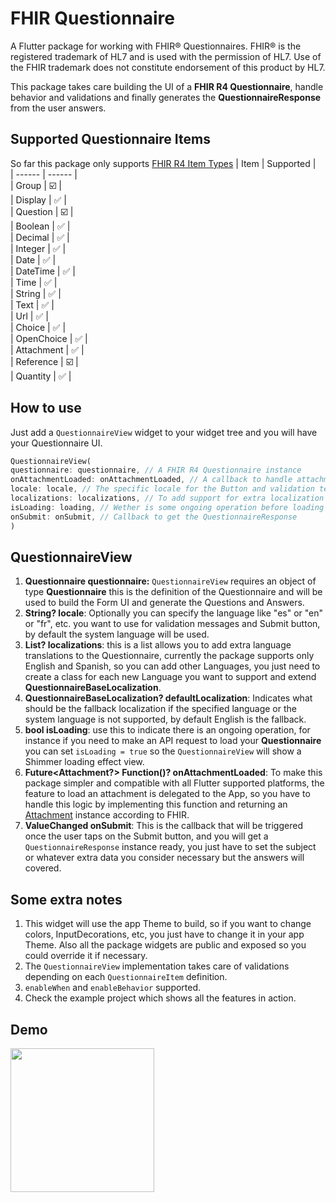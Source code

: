 
# FHIR Questionnaire

A Flutter package for working with FHIR® Questionnaires. FHIR® is the registered trademark of HL7 and is used with the permission of HL7. Use of the FHIR trademark does not constitute endorsement of this product by HL7.

This package takes care building the UI of a **FHIR R4 Questionnaire**, handle behavior and validations and finally generates the **QuestionnaireResponse** from the user answers.

## Supported Questionnaire Items
So far this package only supports [FHIR R4 Item Types](https://hl7.org/fhir/R4/valueset-item-type.html)
| Item | Supported |  
| ------ | ------ |  
| Group | :ballot_box_with_check: |  
| Display | :white_check_mark: |  
| Question | :ballot_box_with_check: |  
| Boolean | :white_check_mark: |  
| Decimal | :white_check_mark: |  
| Integer | :white_check_mark: |  
| Date | :white_check_mark: |  
| DateTime | :white_check_mark: |  
| Time | :white_check_mark: |  
| String | :white_check_mark: |  
| Text | :white_check_mark: |  
| Url | :white_check_mark: |  
| Choice | :white_check_mark: |  
| OpenChoice | :white_check_mark: |  
| Attachment | :white_check_mark: |  
| Reference | :ballot_box_with_check: |  
| Quantity | :white_check_mark: |


## How to use
Just add a `QuestionnaireView` widget to your widget tree and you will have your Questionnaire UI.

```dart
QuestionnaireView(
questionnaire: questionnaire, // A FHIR R4 Questionnaire instance
onAttachmentLoaded: onAttachmentLoaded, // A callback to handle attachment loading (explained below) 
locale: locale, // The specific locale for the Button and validation texts
localizations: localizations, // To add support for extra localization 
isLoading: loading, // Wether is some ongoing operation before loading the UI 
onSubmit: onSubmit, // Callback to get the QuestionnaireResponse
)
```

## QuestionnaireView
1. **Questionnaire questionnaire:** `QuestionnaireView` requires an object of type **Questionnaire** this is the definition of the Questionnaire and will be used to build the Form UI and generate the Questions and Answers.
2. **String? locale**: Optionally you can specify the language like "es" or "en" or "fr", etc. you want to use for validation messages and Submit button, by default the system language will be used.
3. **List<QuestionnaireBaseLocalization>? localizations**: this is a list allows you to add extra language translations to the Questionnaire, currently the package supports only English and Spanish, so you can add other Languages, you just need to create a class for each new Language you want to support and extend **QuestionnaireBaseLocalization**.
4. **QuestionnaireBaseLocalization? defaultLocalization**: Indicates what should be the fallback localization if the specified language or the system language is not supported, by default English is the fallback.
5. **bool isLoading**: use this to indicate there is an ongoing operation, for instance if you need to make an API request to load your **Questionnaire** you can set `isLoading = true` so the `QuestionnaireView` will show a Shimmer loading effect view.
6. **Future<Attachment?> Function()? onAttachmentLoaded**: To make this package simpler and compatible with all Flutter supported platforms, the feature to load an attachment is delegated to the App, so you have to handle this logic by implementing this function and returning an [Attachment](https://hl7.org/fhir/R4/datatypes.html#attachment) instance according to FHIR.
7. **ValueChanged<QuestionnaireResponse> onSubmit**: This is the callback that will be triggered once the user taps on the Submit button, and you will get a `QuestionnaireResponse` instance ready, you just have to set the subject or whatever extra data you consider necessary but the answers will covered.

## Some extra notes
1. This widget will use the app Theme to build, so if you want to change colors, InputDecorations, etc, you just have to change it in your app Theme. Also all the package widgets are public and exposed so you could override it if necessary.
2. The `QuestionnaireView` implementation takes care of validations depending on each `QuestionnaireItem` definition.
3. `enableWhen` and `enableBehavior` supported.
4. Check the example project which shows all the features in action.

## Demo
<div>
 <a href="https://raw.githubusercontent.com/luis901101/fhir_questionnaire/main/example/doc/gif/demo.gif">
<img src="https://raw.githubusercontent.com/luis901101/fhir_questionnaire/main/example/doc/gif/demo.gif" width="230"/>
</a>
</div>